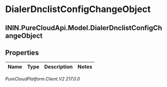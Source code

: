 # DialerDnclistConfigChangeObject

## ININ.PureCloudApi.Model.DialerDnclistConfigChangeObject

## Properties

|Name | Type | Description | Notes|
|------------ | ------------- | ------------- | -------------|



_PureCloudPlatform.Client.V2 217.0.0_
